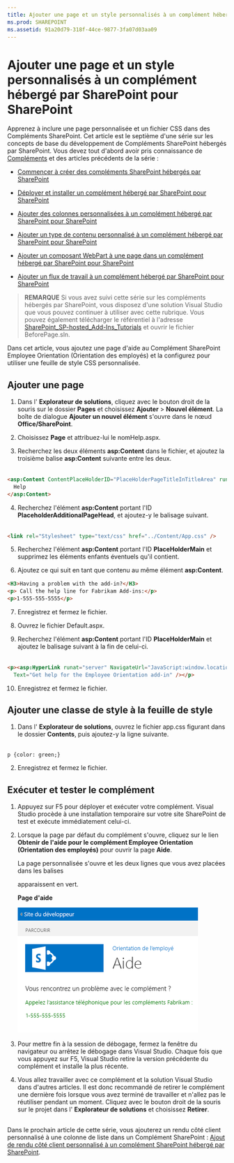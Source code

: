 ```yaml
---
title: Ajouter une page et un style personnalisés à un complément hébergé par SharePoint pour SharePoint
ms.prod: SHAREPOINT
ms.assetid: 91a20d79-318f-44ce-9877-3fa07d03aa09
---
```



# Ajouter une page et un style personnalisés à un complément hébergé par SharePoint pour SharePoint
Apprenez à inclure une page personnalisée et un fichier CSS dans des Compléments SharePoint.
Cet article est le septième d'une série sur les concepts de base du développement de Compléments SharePoint hébergés par SharePoint. Vous devez tout d'abord avoir pris connaissance de  [Compléments](sharepoint-add-ins.md) et des articles précédents de la série :
  
    
    


-  [Commencer à créer des compléments SharePoint hébergés par SharePoint](get-started-creating-sharepoint-hosted-sharepoint-add-ins.md)
    
  
-  [Déployer et installer un complément hébergé par SharePoint pour SharePoint](deploy-and-install-a-sharepoint-hosted-sharepoint-add-in.md)
    
  
-  [Ajouter des colonnes personnalisées à un complément hébergé par SharePoint pour SharePoint](add-custom-columns-to-a-sharepoint-hostedsharepoint-add-in.md)
    
  
-  [Ajouter un type de contenu personnalisé à un complément hébergé par SharePoint pour SharePoint](add-a-custom-content-type-to-a-sharepoint-hostedsharepoint-add-in.md)
    
  
-  [Ajouter un composant WebPart à une page dans un complément hébergé par SharePoint pour SharePoint](add-a-web-part-to-a-page-in-a-sharepoint-hosted-sharepoint-add-in.md)
    
  
-  [Ajouter un flux de travail à un complément hébergé par SharePoint pour SharePoint](add-a-workflow-to-a-sharepoint-hosted-sharepoint-add-in.md)
    
  

> **REMARQUE**
> Si vous avez suivi cette série sur les compléments hébergés par SharePoint, vous disposez d'une solution Visual Studio que vous pouvez continuer à utiliser avec cette rubrique. Vous pouvez également télécharger le référentiel à l'adresse  [SharePoint_SP-hosted_Add-Ins_Tutorials](https://github.com/OfficeDev/SharePoint_SP-hosted_Add-Ins_Tutorials) et ouvrir le fichier BeforePage.sln.
  
    
    

Dans cet article, vous ajoutez une page d'aide au Complément SharePoint Employee Orientation (Orientation des employés) et la configurez pour utiliser une feuille de style CSS personnalisée. 
## Ajouter une page


1. Dans l' **Explorateur de solutions**, cliquez avec le bouton droit de la souris sur le dossier **Pages** et choisissez **Ajouter** > **Nouvel élément**. La boîte de dialogue **Ajouter un nouvel élément** s'ouvre dans le nœud **Office/SharePoint**.
    
  
2. Choisissez **Page** et attribuez-lui le nomHelp.aspx. 
    
  
3. Recherchez les deux éléments **asp:Content** dans le fichier, et ajoutez la troisième balise **asp:Content** suivante entre les deux.
    
  ```HTML
  
<asp:Content ContentPlaceHolderID="PlaceHolderPageTitleInTitleArea" runat="server">
    Help
</asp:Content> 
  ```

4. Recherchez l'élément **asp:Content** portant l'ID **PlaceholderAdditionalPageHead**, et ajoutez-y le balisage suivant.
    
  ```HTML
  
<link rel="Stylesheet" type="text/css" href="../Content/App.css" />
  ```

5. Recherchez l'élément **asp:Content** portant l'ID **PlaceHolderMain** et supprimez les éléments enfants éventuels qu'il contient.
    
  
6. Ajoutez ce qui suit en tant que contenu au même élément **asp:Content**.
    
  ```HTML
  <H3>Having a problem with the add-in?</H3>
<p> Call the help line for Fabrikam Add-ins:</p>
<p>1-555-555-5555</p>
  ```

7. Enregistrez et fermez le fichier.
    
  
8. Ouvrez le fichier Default.aspx.
    
  
9. Recherchez l'élément **asp:Content** portant l'ID **PlaceHolderMain** et ajoutez le balisage suivant à la fin de celui-ci.
    
  ```HTML
  
<p><asp:HyperLink runat="server" NavigateUrl="JavaScript:window.location = _spPageContextInfo.webAbsoluteUrl + '/Pages/Help.aspx';"
    Text="Get help for the Employee Orientation add-in" /></p>

  ```

10. Enregistrez et fermez le fichier.
    
  

## Ajouter une classe de style à la feuille de style


  
    
    

1. Dans l' **Explorateur de solutions**, ouvrez le fichier app.css figurant dans le dossier **Contents**, puis ajoutez-y la ligne suivante.
    
  ```
  
p {color: green;}
  ```

2. Enregistrez et fermez le fichier.
    
  

## Exécuter et tester le complément


  
    
    

1. Appuyez sur F5 pour déployer et exécuter votre complément. Visual Studio procède à une installation temporaire sur votre site SharePoint de test et exécute immédiatement celui-ci. 
    
  
2. Lorsque la page par défaut du complément s'ouvre, cliquez sur le lien **Obtenir de l'aide pour le complément Employee Orientation (Orientation des employés)** pour ouvrir la page **Aide**. 
    
    La page personnalisée s'ouvre et les deux lignes que vous avez placées dans les balises <p> apparaissent en vert.
    

   **Page d'aide**

  

     ![Page SharePoint avec le titre « Aide ». Il existe une ligne d'en-tête en noir, suivie de deux lignes de texte en vert.](images/2df51ab0-5b24-4a37-8b6a-6e95dbb1aeaa.PNG)
  

    
    
  
3. Pour mettre fin à la session de débogage, fermez la fenêtre du navigateur ou arrêtez le débogage dans Visual Studio. Chaque fois que vous appuyez sur F5, Visual Studio retire la version précédente du complément et installe la plus récente.
    
  
4. Vous allez travailler avec ce complément et la solution Visual Studio dans d'autres articles. Il est donc recommandé de retirer le complément une dernière fois lorsque vous avez terminé de travailler et n'allez pas le réutiliser pendant un moment. Cliquez avec le bouton droit de la souris sur le projet dans l' **Explorateur de solutions** et choisissez **Retirer**.
    
  

## 
<a name="Nextsteps"> </a>

Dans le prochain article de cette série, vous ajouterez un rendu côté client personnalisé à une colonne de liste dans un Complément SharePoint :  [ Ajout de rendu côté client personnalisé à un complément SharePoint hébergé par SharePoint](add-custom-client-side-rendering-to-a-sharepoint-hosted-sharepoint-add-in.md).
  
    
    

